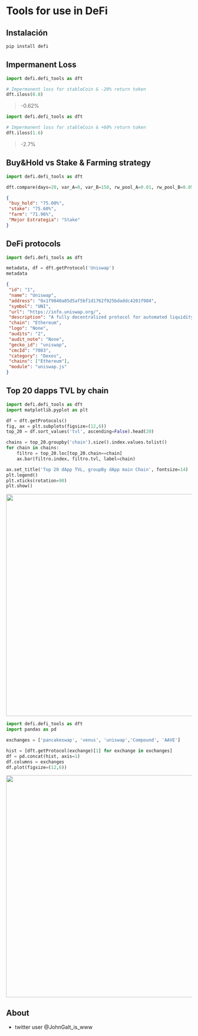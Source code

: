 # Tools for use in DeFi

## Instalación


```sh
pip install defi
```


## Impermanent Loss

```python
import defi.defi_tools as dft

# Impermanent loss for stableCoin & -20% return token 
dft.iloss(0.8)
```
> -0.62%



```python
import defi.defi_tools as dft

# Impermanent loss for stableCoin & +60% return token 
dft.iloss(1.6)

```
> -2.7%



## Buy&Hold vs Stake & Farming strategy


```python
import defi.defi_tools as dft

dft.compare(days=20, var_A=0, var_B=150, rw_pool_A=0.01, rw_pool_B=0.05, rw_pool_AB=0.2, fees_AB=0.01)
```

```json
{
 "buy_hold": "75.00%",
 "stake": "75.60%",
 "farm": "71.96%",
 "Mejor Estrategia": "Stake"
}
```



## DeFi protocols


```python
import defi.defi_tools as dft

metadata, df = dft.getProtocol('Uniswap')
metadata
```

```json
{
 "id": "1",
 "name": "Uniswap",
 "address": "0x1f9840a85d5af5bf1d1762f925bdaddc4201f984",
 "symbol": "UNI",
 "url": "https://info.uniswap.org/",
 "description": "A fully decentralized protocol for automated liquidity provision on Ethereum.\r\n",
 "chain": "Ethereum",
 "logo": "None",
 "audits": "2",
 "audit_note": "None",
 "gecko_id": "uniswap",
 "cmcId": "7083",
 "category": "Dexes",
 "chains": ["Ethereum"],
 "module": "uniswap.js"
}
```



## Top 20 dapps TVL by chain

```python
import defi.defi_tools as dft
import matplotlib.pyplot as plt

df = dft.getProtocols()
fig, ax = plt.subplots(figsize=(12,6))
top_20 = df.sort_values('tvl', ascending=False).head(20)

chains = top_20.groupby('chain').size().index.values.tolist()
for chain in chains:
    filtro = top_20.loc[top_20.chain==chain]
    ax.bar(filtro.index, filtro.tvl, label=chain)

ax.set_title('Top 20 dApp TVL, groupBy dApp main Chain', fontsize=14)
plt.legend()
plt.xticks(rotation=90)
plt.show()
```
<img src="images/top20_dapps.png" width=600>



```python
import defi.defi_tools as dft
import pandas as pd

exchanges = ['pancakeswap', 'venus', 'uniswap','Compound', 'AAVE']

hist = [dft.getProtocol(exchange)[1] for exchange in exchanges]
df = pd.concat(hist, axis=1)
df.columns = exchanges
df.plot(figsize=(12,6))
```
<img src="images/main_dapps.png" width=600>




## About

- twitter user @JohnGalt_is_www